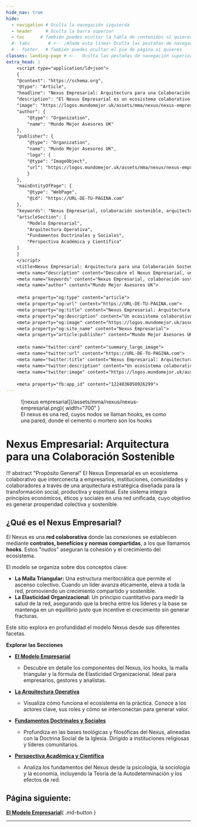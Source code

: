```yaml
---
hide_nav: true
hide:
  - navigation # Oculta la navegación izquierda
  - header     # Oculta la barra superior
  - toc      # También puedes ocultar la tabla de contenidos si quieres
  #- tabs       # <-- ¡Añade esta línea! Oculta las pestañas de navegación superior
  # - footer   # También puedes ocultar el pie de página si quieres
classes: landing-page # <--  Oculta las pestañas de navegación superior a través del CSS
extra_head: |
    <script type="application/ld+json">
    {
    "@context": "https://schema.org",
    "@type": "Article",
    "headline": "Nexus Empresarial: Arquitectura para una Colaboración Sostenible",
    "description": "El Nexus Empresarial es un ecosistema colaborativo que interconecta a empresarios, instituciones y colaboradores a través de una arquitectura estratégica diseñada para la transformación social, productiva y espiritual.",
    "image": "https://logos.mundomejor.uk/assets/mma/nexus/nexus-empresarial.png",
    "author": {
        "@type": "Organization",
        "name": "Mundo Mejor Asesores UK"
    },
    "publisher": {
        "@type": "Organization",
        "name": "Mundo Mejor Asesores UK",
        "logo": {
        "@type": "ImageObject",
        "url": "https://logos.mundomejor.uk/assets/mma/nexus/nexus-empresarial.png"
        }
    },
    "mainEntityOfPage": {
        "@type": "WebPage",
        "@id": "https://URL-DE-TU-PAGINA.com"
    },
    "keywords": "Nexus Empresarial, colaboración sostenible, arquitectura empresarial, hooks, malla triangular, elasticidad organizacional, modelo económico ético, Doctrina Social de la Iglesia, liderazgo ético, economía relacional",
    "articleSection": [
        "Modelo Empresarial",
        "Arquitectura Operativa",
        "Fundamentos Doctrinales y Sociales",
        "Perspectiva Académica y Científica"
    ]
    }
    </script>        
    <title>Nexus Empresarial: Arquitectura para una Colaboración Sostenible</title>
    <meta name="description" content="Descubre el Nexus Empresarial, un ecosistema colaborativo que integra principios económicos, éticos y sociales para generar prosperidad colectiva y sostenible.">
    <meta name="keywords" content="Nexus Empresarial, colaboración sostenible, arquitectura empresarial, hooks, malla triangular, elasticidad organizacional, modelo económico ético, liderazgo ético">
    <meta name="author" content="Mundo Mejor Asesores UK">

    <meta property="og:type" content="article">
    <meta property="og:url" content="https://URL-DE-TU-PAGINA.com">
    <meta property="og:title" content="Nexus Empresarial: Arquitectura para una Colaboración Sostenible">
    <meta property="og:description" content="Un ecosistema colaborativo que interconecta empresarios e instituciones a través de una arquitectura estratégica para la transformación social y productiva.">
    <meta property="og:image" content="https://logos.mundomejor.uk/assets/mma/nexus/nexus-empresarial.png">
    <meta property="og:site_name" content="Nexus Empresarial">
    <meta property="article:publisher" content="Mundo Mejor Asesores UK">

    <meta name="twitter:card" content="summary_large_image">
    <meta name="twitter:url" content="https://URL-DE-TU-PAGINA.com">
    <meta name="twitter:title" content="Nexus Empresarial: Arquitectura para una Colaboración Sostenible">
    <meta name="twitter:description" content="Un ecosistema colaborativo que interconecta empresarios e instituciones a través de una arquitectura estratégica para la transformación social y productiva.">
    <meta name="twitter:image" content="https://logos.mundomejor.uk/assets/mma/nexus/nexus-empresarial.png">

    <meta property="fb:app_id" content="1224036058926299">
---
```

<div data-landing-page style="display:none"></div>
<figure markdown="span">
![nexus empresarial](/assets/mma/nexus/nexus-empresarial.png){ width="700" }
  <figcaption>El nexus es una red, cuyos nodos se llaman hooks, es como una pared, donde el cemento o mortero son los hooks</figcaption>
</figure>

# Nexus Empresarial: Arquitectura para una Colaboración Sostenible

!!! abstract "Propósito General"
    El Nexus Empresarial es un ecosistema colaborativo que interconecta a empresarios, instituciones, comunidades y colaboradores a través de una arquitectura estratégica diseñada para la transformación social, productiva y espiritual. Este sistema integra principios económicos, éticos y sociales en una red unificada, cuyo objetivo es generar prosperidad colectiva y sostenible.

## ¿Qué es el Nexus Empresarial?

El Nexus es una **red colaborativa** donde las conexiones se establecen mediante **contratos, beneficios y normas compartidas**, a los que llamamos **hooks**. Estos "nudos" aseguran la cohesión y el crecimiento del ecosistema.

El modelo se organiza sobre dos conceptos clave:

* **La Malla Triangular:** Una estructura meritocrática que permite el ascenso colectivo. Cuando un líder avanza éticamente, eleva a toda la red, promoviendo un crecimiento compartido y sostenible.
* **La Elasticidad Organizacional:** Un principio cuantitativo para medir la salud de la red, asegurando que la brecha entre los líderes y la base se mantenga en un equilibrio justo que incentive el crecimiento sin generar fracturas.

Este sitio explora en profundidad el modelo Nexus desde sus diferentes facetas.

**Explorar las Secciones**

* [**El Modelo Empresarial**](./modelo_empresarial.md)
    * Descubre en detalle los componentes del Nexus, los hooks, la malla triangular y la fórmula de Elasticidad Organizacional. Ideal para empresarios, gestores y analistas.

* [**La Arquitectura Operativa**](./arquitectura_operativa.md)
    * Visualiza cómo funciona el ecosistema en la práctica. Conoce a los actores clave, sus roles y cómo se interconectan para generar valor.

* [**Fundamentos Doctrinales y Sociales**](./Nexus-Doctrina.md)
    * Profundiza en las bases teológicas y filosóficas del Nexus, alineadas con la Doctrina Social de la Iglesia. Dirigido a instituciones religiosas y líderes comunitarios.

* [**Perspectiva Académica y Científica**](./perspectiva_academica.md)
    * Analiza los fundamentos del Nexus desde la psicología, la sociología y la economía, incluyendo la Teoría de la Autodeterminación y los efectos de red.

## Página siguiente: 

[**El Modelo Empresarial**](./modelo_empresarial.md){ .md-button }


---
